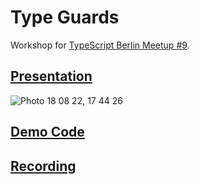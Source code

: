 # Type Guards

Workshop for [TypeScript Berlin Meetup #9](https://www.meetup.com/typescript-berlin/events/287592005/).

## [Presentation](./Type%20Guards.pdf)

![Photo 18 08 22, 17 44 26](https://github.com/bennycode/show-type-guards/assets/469989/f02b30d5-c38d-4702-af12-d695798992ab)

## [Demo Code](./src)

## [Recording](https://www.youtube.com/watch?v=JtIpoVTjUuI)
